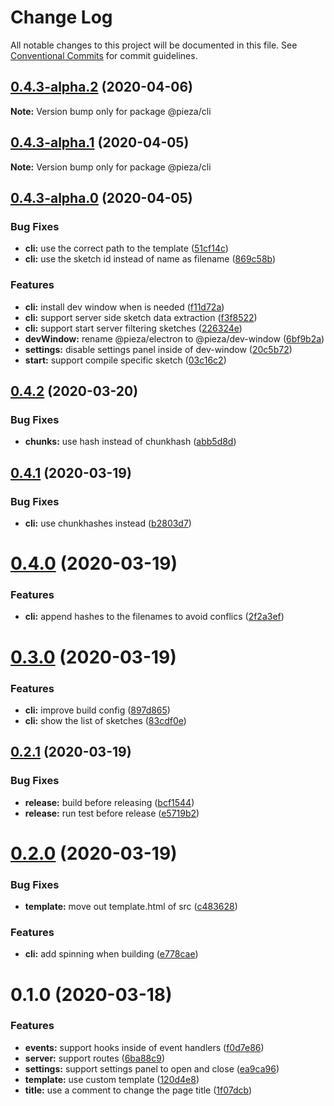 # Change Log

All notable changes to this project will be documented in this file.
See [Conventional Commits](https://conventionalcommits.org) for commit guidelines.

## [0.4.3-alpha.2](https://github.com/albizures/pieza/compare/@pieza/cli@0.4.3-alpha.1...@pieza/cli@0.4.3-alpha.2) (2020-04-06)

**Note:** Version bump only for package @pieza/cli





## [0.4.3-alpha.1](https://github.com/albizures/pieza/compare/@pieza/cli@0.4.3-alpha.0...@pieza/cli@0.4.3-alpha.1) (2020-04-05)

**Note:** Version bump only for package @pieza/cli





## [0.4.3-alpha.0](https://github.com/albizures/pieza/compare/@pieza/cli@0.4.2...@pieza/cli@0.4.3-alpha.0) (2020-04-05)


### Bug Fixes

* **cli:** use the correct path to the template ([51cf14c](https://github.com/albizures/pieza/commit/51cf14c87793c718bae7b24970406ddd89ba54bc))
* **cli:** use the sketch id instead of name as filename ([869c58b](https://github.com/albizures/pieza/commit/869c58bbc4df6b64b8ade389747168dd3a519b61))


### Features

* **cli:** install dev window when is needed ([f11d72a](https://github.com/albizures/pieza/commit/f11d72a7823163d4ef6e6bd400382ee09b5dacb8))
* **cli:** support server side sketch data extraction ([f3f8522](https://github.com/albizures/pieza/commit/f3f852294a28b55bd40482ef790c79e2171f7e39))
* **cli:** support start server filtering sketches ([226324e](https://github.com/albizures/pieza/commit/226324ecd3d32e80bd9cf51d4a5add853d32064b))
* **devWindow:** rename @pieza/electron to @pieza/dev-window ([6bf9b2a](https://github.com/albizures/pieza/commit/6bf9b2a2842d9449a61d37fb0b293e71de8a7ce8))
* **settings:** disable settings panel inside of dev-window ([20c5b72](https://github.com/albizures/pieza/commit/20c5b72cb78b86972ed5baa77729c61786d29b8c))
* **start:** support compile specific sketch ([03c16c2](https://github.com/albizures/pieza/commit/03c16c20631621d7c642865313dc69eadd3f3964))





## [0.4.2](https://github.com/albizures/pieza/compare/@pieza/cli@0.4.1...@pieza/cli@0.4.2) (2020-03-20)


### Bug Fixes

* **chunks:** use hash instead of chunkhash ([abb5d8d](https://github.com/albizures/pieza/commit/abb5d8d1d0740be6ac270db73c8f8ed2a679029d))





## [0.4.1](https://github.com/albizures/pieza/compare/@pieza/cli@0.4.0...@pieza/cli@0.4.1) (2020-03-19)


### Bug Fixes

* **cli:** use chunkhashes instead ([b2803d7](https://github.com/albizures/pieza/commit/b2803d7a9166c204db5d2f03a27780d142a73e96))





# [0.4.0](https://github.com/albizures/pieza/compare/@pieza/cli@0.3.0...@pieza/cli@0.4.0) (2020-03-19)


### Features

* **cli:** append hashes to the filenames to avoid conflics ([2f2a3ef](https://github.com/albizures/pieza/commit/2f2a3ef4a3e204f8ee33727811ee159acd7455f5))





# [0.3.0](https://github.com/albizures/pieza/compare/@pieza/cli@0.2.1...@pieza/cli@0.3.0) (2020-03-19)


### Features

* **cli:** improve build config ([897d865](https://github.com/albizures/pieza/commit/897d8658ce4d2e66a9001e1d590d8970bee6c84f))
* **cli:** show the list of sketches ([83cdf0e](https://github.com/albizures/pieza/commit/83cdf0eb54d4efb02f47a24f8661dac4b6963feb))





## [0.2.1](https://github.com/albizures/pieza/compare/@pieza/cli@0.2.0...@pieza/cli@0.2.1) (2020-03-19)


### Bug Fixes

* **release:** build before releasing ([bcf1544](https://github.com/albizures/pieza/commit/bcf154461445481bb6196d45117f7fb10667e926))
* **release:** run test before release ([e5719b2](https://github.com/albizures/pieza/commit/e5719b2405fc2f1def54ddb4a8bcd2d3c1ff10ce))





# [0.2.0](https://github.com/albizures/pieza/compare/@pieza/cli@0.1.0...@pieza/cli@0.2.0) (2020-03-19)


### Bug Fixes

* **template:** move out template.html of src ([c483628](https://github.com/albizures/pieza/commit/c483628f3ea679e6c3dbf0df3302a4ea8a57a66b))


### Features

* **cli:** add spinning when building ([e778cae](https://github.com/albizures/pieza/commit/e778cae29d5d469cbcf29bb360e12231b5bbadf2))





# 0.1.0 (2020-03-18)


### Features

* **events:** support hooks inside of event handlers ([f0d7e86](https://github.com/albizures/pieza/commit/f0d7e86c4c1bf4e408b3a0e95248bec41d15821c))
* **server:** support routes ([6ba88c9](https://github.com/albizures/pieza/commit/6ba88c959232b24e07f666061609962d3eab5331))
* **settings:** support settings panel to open and close ([ea9ca96](https://github.com/albizures/pieza/commit/ea9ca969b478e5be189b573f134ec56bb56f8fe6))
* **template:** use custom template ([120d4e8](https://github.com/albizures/pieza/commit/120d4e8bd378451cdd0009a158d02f192e5800d4))
* **title:** use a comment to change the page title ([1f07dcb](https://github.com/albizures/pieza/commit/1f07dcba7b3fe96e1e37dcd43880b60f363c90b1))
